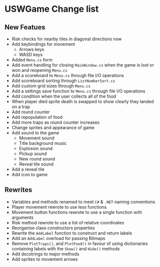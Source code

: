 # USWGame Change list

## New Featues

- Risk checks for nearby tiles in diagonal directions now
- Add keybindings for movement
	- Arrows keys
	- WASD keys
- Added `Menu.cs` form
- Add event handling for closing `MainWindow.cs` when the game is lost or won and reopening `Menu.cs`
- Add a scoreboard to `Menu.cs` through file I/O operations
- Add scoreboard sorting through `ListNumberSort.cs`
- Add custom grid sizes through `Menu.cs`
- Add a settings save function to `Menu.cs` through file I/O operations
- Add condition when the user collects all of the food 
- When player died sprite death is swapped to show clearly they landed on a trap
- Add round counter
- Add repopulation of food
- Add more traps as round counter increases
- Change sprites and appearance of game
- Add sound to the game
	- Movement sound
	- Title background music
	- Explosion sound
	- Pickup sound
	- New round sound
	- Reveal tile sound
- Add a reveal tile
- Add icon to game

## Rewrites

- Variables and methods renamed to meet `C#` & `.NET` naming conventions
- Player movement rewrote to use less functions
- Movement button functions rewrote to use a single function with arguments
- Risk method rewrote to use a list of relative coordinates
- Reorganise class constructors properties
- Rewrite the `AddLabel` function to construct and return labels
- Add an `AddLabel` overload for passing Bitmaps
- Remove `PlotTraps()`, and `PlotFood()` in favour of using dictionaries containing labels with the `Show()` and `Hide()` methods
- Add docstrings to major methods
- Add sprites to movement arrows
